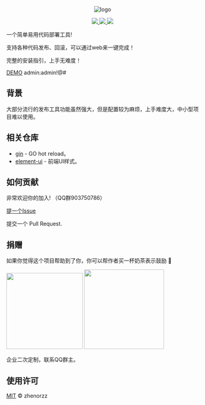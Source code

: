 <p align=center>
    <img src="assets/banner.png" alt="logo" title="logo" />
</p>

<p align="center">
  <a href="#">
      <img src="https://img.shields.io/badge/readme%20style-standard-brightgreen.svg">
  </a>
  
  <a href="#">
      <img src="https://img.shields.io/badge/give%20me-a%20star-green.svg">
  </a>
    
  <a href="LICENSE">
    <img src="https://img.shields.io/badge/License-MIT-yellow.svg">
  </a>
</p>

一个简单易用代码部署工具!

支持各种代码发布、回滚，可以通过web来一键完成！

完整的安装指引，上手无难度！

[DEMO](http://49.234.66.193:3000) admin:admin!@# 

## 背景
大部分流行的发布工具功能虽然强大，但是配置较为麻烦，上手难度大，中小型项目难以使用。

## 相关仓库

- [gin](https://github.com/codegangsta/gin) - GO hot reload。
- [element-ui](https://github.com/ElemeFE/element) - 前端UI样式。

## 如何贡献

非常欢迎你的加入! （QQ群903750786）

[提一个Issue](https://github.com/zhenorzz/goploy/issues/new) 

提交一个 Pull Request.

## 捐赠

如果你觉得这个项目帮助到了你，你可以帮作者买一杯奶茶表示鼓励 🥛

<p>
  <img src="http://img.goploy.icu/weixin.png" width="200">
  <img src="http://img.goploy.icu/alipay.png" width="209">
</p>

企业二次定制，联系QQ群主。
## 使用许可

[MIT](../LICENSE) © zhenorzz
